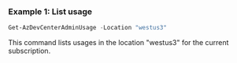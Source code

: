 ### Example 1: List usage
```powershell
Get-AzDevCenterAdminUsage -Location "westus3"
```
This command lists usages in the location "westus3" for the current subscription. 